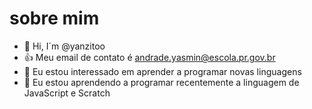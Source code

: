 # sobre mim

- 👋 Hi, I´m @yanzitoo
- 👍 Meu email de contato é andrade.yasmin@escola.pr.gov.br
- 👀 Eu estou interessado em aprender a programar novas linguagens
- 🌱 Eu estou aprendendo a programar recentemente a linguagem de JavaScript e Scratch


<!---
yanzitoo/yanzitoo is a ✨ special ✨ repository because its `README.md` (this file) appears on your GitHub profile.
You can click the Preview link to take a look at your changes.
--->
